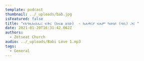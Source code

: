 ```yaml
---
template: podcast
thumbnail: ../_uploads/bab.jpg
isFeatured: false
title: "የእግዚአብሔር ፍቅር (ክፍል አንድ)  - ከሐዋርያ ፍጹም ካህሳይ (ባቢ) ጋር "
date: 2021-01-20T16:31:42.062Z
authors:
  - Zetseat Church
audio: ../_uploads/Babi Love 1.mp3
tags:
  - General
---
```

